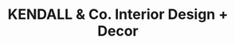 ---
title: "KENDALL & Co. Interior Design + Decor"
url: /toronto/kendall-und-co-interior-design-decor/
shop: Antiquitäten
---